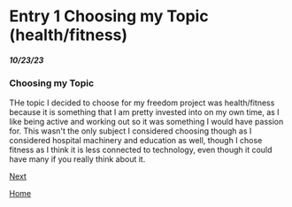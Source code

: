 # Entry 1 Choosing my Topic (health/fitness)
##### 10/23/23

### Choosing my Topic

THe topic I decided to choose for my freedom project was health/fitness because it is something that I am pretty invested into on my own time, as I like being active and working out so it was something I would have passion for. This wasn't the only subject I considered choosing though as I considered hospital machinery and education as well, though I chose fitness as I think it is less connected to technology, even though it could have many if you really think about it. 

[Next](entry02.md)

[Home](../README.md)

